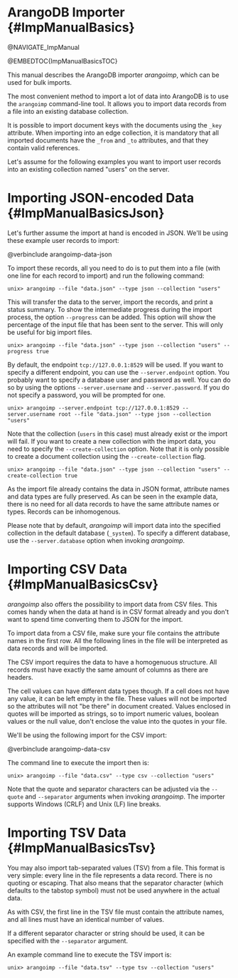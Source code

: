 ArangoDB Importer {#ImpManualBasics}
====================================

@NAVIGATE_ImpManual

@EMBEDTOC{ImpManualBasicsTOC}

This manual describes the ArangoDB importer _arangoimp_, which can be used for
bulk imports.

The most convenient method to import a lot of data into ArangoDB is to use the
`arangoimp` command-line tool. It allows you to import data records from a file
into an existing database collection.

It is possible to import document keys with the documents using the `_key`
attribute. When importing into an edge collection, it is mandatory that all
imported documents have the `_from` and `_to` attributes, and that they contain
valid references.


Let's assume for the following examples you want to import user records into an 
existing collection named "users" on the server.

Importing JSON-encoded Data {#ImpManualBasicsJson}
==================================================

Let's further assume the import at hand is encoded in JSON. We'll be using these
example user records to import:

@verbinclude arangoimp-data-json

To import these records, all you need to do is to put them into a file (with one
line for each record to import) and run the following command:

    unix> arangoimp --file "data.json" --type json --collection "users"

This will transfer the data to the server, import the records, and print a
status summary. To show the intermediate progress during the import process, the
option `--progress` can be added. This option will show the percentage of the
input file that has been sent to the server. This will only be useful for big
import files.

    unix> arangoimp --file "data.json" --type json --collection "users" --progress true

By default, the endpoint `tcp://127.0.0.1:8529` will be used.  If you want to
specify a different endpoint, you can use the `--server.endpoint` option. You
probably want to specify a database user and password as well.  You can do so by
using the options `--server.username` and `--server.password`.  If you do not
specify a password, you will be prompted for one.

    unix> arangoimp --server.endpoint tcp://127.0.0.1:8529 --server.username root --file "data.json" --type json --collection "users"

Note that the collection (`users` in this case) must already exist or the import
will fail. If you want to create a new collection with the import data, you need
to specify the `--create-collection` option. Note that it is only possible to 
create a document collection using the `--create-collection` flag.

    unix> arangoimp --file "data.json" --type json --collection "users" --create-collection true

As the import file already contains the data in JSON format, attribute names and
data types are fully preserved. As can be seen in the example data, there is no
need for all data records to have the same attribute names or types. Records can
be inhomogenous.

Please note that by default, _arangoimp_ will import data into the specified 
collection in the default database (`_system`). To specify a different database, 
use the `--server.database` option when invoking _arangoimp_. 

Importing CSV Data {#ImpManualBasicsCsv}
========================================

_arangoimp_ also offers the possibility to import data from CSV files. This
comes handy when the data at hand is in CSV format already and you don't want to
spend time converting them to JSON for the import.

To import data from a CSV file, make sure your file contains the attribute names
in the first row. All the following lines in the file will be interpreted as
data records and will be imported.

The CSV import requires the data to have a homogenuous structure. All records
must have exactly the same amount of columns as there are headers.

The cell values can have different data types though. If a cell does not have
any value, it can be left empty in the file. These values will not be imported
so the attributes will not "be there" in document created. Values enclosed in
quotes will be imported as strings, so to import numeric values, boolean values
or the null value, don't enclose the value into the quotes in your file.

We'll be using the following import for the CSV import:

@verbinclude arangoimp-data-csv

The command line to execute the import then is:

    unix> arangoimp --file "data.csv" --type csv --collection "users"

Note that the quote and separator characters can be adjusted via the
`--quote` and `--separator` arguments when invoking _arangoimp_.  The importer
supports Windows (CRLF) and Unix (LF) line breaks.

Importing TSV Data {#ImpManualBasicsTsv}
========================================

You may also import tab-separated values (TSV) from a file. This format is very
simple: every line in the file represents a data record. There is no quoting or
escaping. That also means that the separator character (which defaults to the
tabstop symbol) must not be used anywhere in the actual data.

As with CSV, the first line in the TSV file must contain the attribute names,
and all lines must have an identical number of values.

If a different separator character or string should be used, it can be specified
with the `--separator` argument. 

An example command line to execute the TSV import is:

    unix> arangoimp --file "data.tsv" --type tsv --collection "users" 
